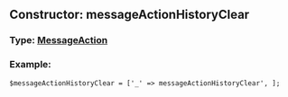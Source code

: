 ## Constructor: messageActionHistoryClear  



### Type: [MessageAction](../types/MessageAction.md)

### Example:


```
$messageActionHistoryClear = ['_' => messageActionHistoryClear', ];
```